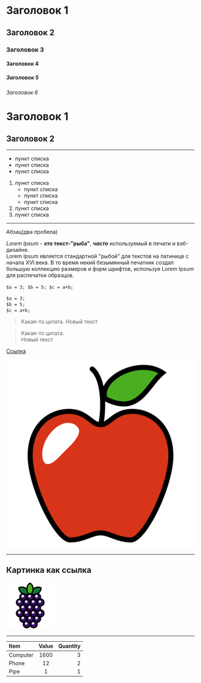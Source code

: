 # Заголовок 1

## Заголовок 2

### Заголовок 3

#### Заголовок 4

##### Заголовок 5

###### Заголовок 6

# Заголовок 1

## Заголовок 2

---

- пункт списка
- пункт списка
- пункт списка

1. пункт списка
   - пункт списка
   - пункт списка
   - пункт списка
2. пункт списка
3. пункт списка

---

Абзац(два пробела)

_Lorem Ipsum_ - **это текст-"рыба"**, **_часто_** используемый в печати и вэб-дизайне.  
 Lorem Ipsum является стандартной "рыбой" для текстов на латинице с начала XVI века. В то время некий безымянный печатник создал большую коллекцию размеров и форм шрифтов, используя Lorem Ipsum для распечатки образцов.

`$a = 3;
$b = 5;
$c = a+b;`

```
$a = 3;
$b = 5;
$c = a+b;
```

> Какая-то цитата. Новый текст

> Какая-то цитата.  
>  Новый текст

[Ссылка](https://github.com/Petr791)

![alt text картинки](./img/3316506_apple_apples_fruit_maca_icon.png)

---

## Картинка как ссылка

[![alt text картинки](./img/3316513_amoras_fruit_icon.png)](https://github.com/Petr791)

---

| Item     | Value | Quantity |
| :------- | :---: | -------: |
| Computer | 1600  |        3 |
| Phone    |  12   |        2 |
| Pipe     |   1   |        1 |
